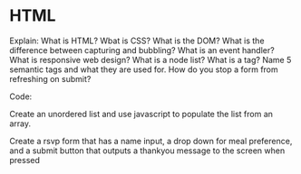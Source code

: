# HTML

Explain:
What is HTML?
Wbat is CSS?
What is the DOM?
What is the difference between capturing and bubbling?
What is an event handler?
What is responsive web design?
What is a node list?
What is a tag?
Name 5 semantic tags and what they are used for.
How do you stop a form from refreshing on submit?

Code:

Create an unordered list and use javascript to populate the list from an array.

Create a rsvp form that has a name input, a drop down for meal preference, and a submit button that outputs a thankyou message to the screen when pressed





